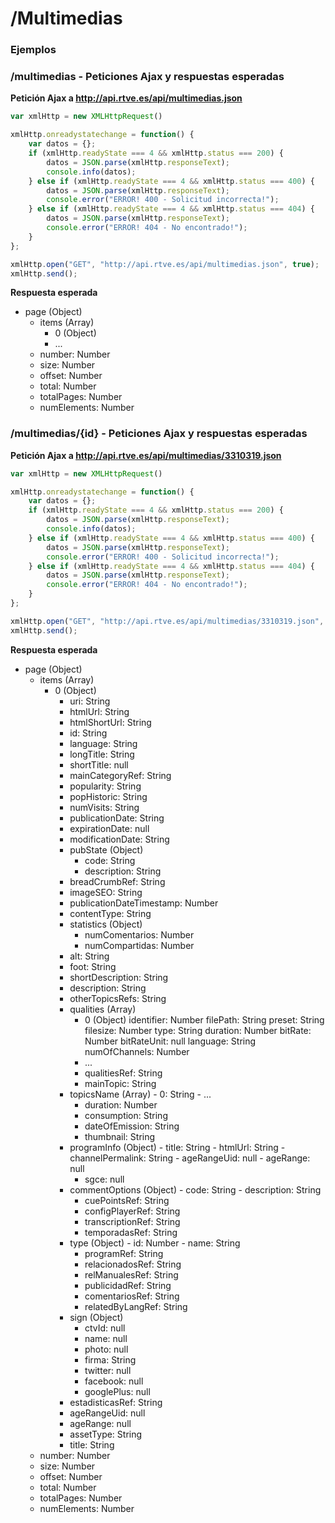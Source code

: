 # /Multimedias

### Ejemplos


### /multimedias - Peticiones Ajax y respuestas esperadas

**Petición Ajax a http://api.rtve.es/api/multimedias.json**

```javascript
var xmlHttp = new XMLHttpRequest()

xmlHttp.onreadystatechange = function() {
    var datos = {};
    if (xmlHttp.readyState === 4 && xmlHttp.status === 200) {
        datos = JSON.parse(xmlHttp.responseText);
        console.info(datos);
    } else if (xmlHttp.readyState === 4 && xmlHttp.status === 400) {
        datos = JSON.parse(xmlHttp.responseText);
        console.error("ERROR! 400 - Solicitud incorrecta!");         
    } else if (xmlHttp.readyState === 4 && xmlHttp.status === 404) {
        datos = JSON.parse(xmlHttp.responseText);
        console.error("ERROR! 404 - No encontrado!");
    }
};

xmlHttp.open("GET", "http://api.rtve.es/api/multimedias.json", true);
xmlHttp.send();
```

**Respuesta esperada**

- page (Object)
	- items (Array)
		- 0 (Object)
		- ...
	- number: Number
	- size: Number
	- offset: Number
	- total: Number
	- totalPages: Number
	- numElements: Number



### /multimedias/{id} - Peticiones Ajax y respuestas esperadas

**Petición Ajax a http://api.rtve.es/api/multimedias/3310319.json**

```javascript
var xmlHttp = new XMLHttpRequest()

xmlHttp.onreadystatechange = function() {
    var datos = {};
    if (xmlHttp.readyState === 4 && xmlHttp.status === 200) {
        datos = JSON.parse(xmlHttp.responseText);
        console.info(datos);
    } else if (xmlHttp.readyState === 4 && xmlHttp.status === 400) {
        datos = JSON.parse(xmlHttp.responseText);
        console.error("ERROR! 400 - Solicitud incorrecta!");         
    } else if (xmlHttp.readyState === 4 && xmlHttp.status === 404) {
        datos = JSON.parse(xmlHttp.responseText);
        console.error("ERROR! 404 - No encontrado!");
    }
};

xmlHttp.open("GET", "http://api.rtve.es/api/multimedias/3310319.json", true);
xmlHttp.send();
```

**Respuesta esperada**

- page (Object)
	- items (Array)
		- 0 (Object)
			- uri: String
			- htmlUrl: String
			- htmlShortUrl: String
			- id: String
			- language: String
			- longTitle: String
			- shortTitle: null
			- mainCategoryRef: String
			- popularity: String
			- popHistoric: String
			- numVisits: String
			- publicationDate: String
			- expirationDate: null
			- modificationDate: String
			- pubState (Object)
				- code: String
				- description: String
			- breadCrumbRef: String
			- imageSEO: String
			- publicationDateTimestamp: Number
			- contentType: String
			- statistics (Object)
				- numComentarios: Number
				- numCompartidas: Number
			- alt: String
			- foot: String
			- shortDescription: String
			- description: String
			- otherTopicsRefs: String
			- qualities (Array)
				- 0 (Object)
					identifier: Number
					filePath: String
					preset: String
					filesize: Number
					type: String
					duration: Number
					bitRate: Number
					bitRateUnit: null
					language: String
					numOfChannels: Number
				- ...	
				- qualitiesRef: String
				- mainTopic: String
			- topicsName (Array)
					- 0: String
					- ...
				- duration: Number
				- consumption: String
				- dateOfEmission: String
				- thumbnail: String
			- programInfo (Object)
					- title: String
					- htmlUrl: String
					- channelPermalink: String
					- ageRangeUid: null
					- ageRange: null
				- sgce: null
			- commentOptions (Object)
					- code: String
					- description: String
				- cuePointsRef: String
				- configPlayerRef: String
				- transcriptionRef: String
				- temporadasRef: String
			- type (Object)
					- id: Number
					- name: String
				- programRef: String
				- relacionadosRef: String
				- relManualesRef: String
				- publicidadRef: String
				- comentariosRef: String
				- relatedByLangRef: String
			- sign (Object)
				- ctvId: null
				- name: null
				- photo: null
				- firma: String
				- twitter: null
				- facebook: null
				- googlePlus: null
			- estadisticasRef: String
			- ageRangeUid: null
			- ageRange: null
			- assetType: String
			- title: String
	- number: Number
	- size: Number
	- offset: Number
	- total: Number
	- totalPages: Number
	- numElements: Number